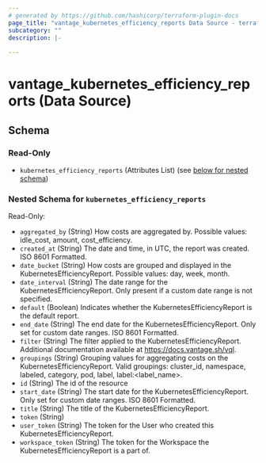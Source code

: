 ```yaml
---
# generated by https://github.com/hashicorp/terraform-plugin-docs
page_title: "vantage_kubernetes_efficiency_reports Data Source - terraform-provider-vantage"
subcategory: ""
description: |-
  
---
```


# vantage_kubernetes_efficiency_reports (Data Source)





<!-- schema generated by tfplugindocs -->
## Schema

### Read-Only

- `kubernetes_efficiency_reports` (Attributes List) (see [below for nested schema](#nestedatt--kubernetes_efficiency_reports))

<a id="nestedatt--kubernetes_efficiency_reports"></a>
### Nested Schema for `kubernetes_efficiency_reports`

Read-Only:

- `aggregated_by` (String) How costs are aggregated by. Possible values: idle_cost, amount, cost_efficiency.
- `created_at` (String) The date and time, in UTC, the report was created. ISO 8601 Formatted.
- `date_bucket` (String) How costs are grouped and displayed in the KubernetesEfficiencyReport. Possible values: day, week, month.
- `date_interval` (String) The date range for the KubernetesEfficiencyReport. Only present if a custom date range is not specified.
- `default` (Boolean) Indicates whether the KubernetesEfficiencyReport is the default report.
- `end_date` (String) The end date for the KubernetesEfficiencyReport. Only set for custom date ranges. ISO 8601 Formatted.
- `filter` (String) The filter applied to the KubernetesEfficiencyReport. Additional documentation available at https://docs.vantage.sh/vql.
- `groupings` (String) Grouping values for aggregating costs on the KubernetesEfficiencyReport. Valid groupings: cluster_id, namespace, labeled, category, pod, label, label:<label_name>.
- `id` (String) The id of the resource
- `start_date` (String) The start date for the KubernetesEfficiencyReport. Only set for custom date ranges. ISO 8601 Formatted.
- `title` (String) The title of the KubernetesEfficiencyReport.
- `token` (String)
- `user_token` (String) The token for the User who created this KubernetesEfficiencyReport.
- `workspace_token` (String) The token for the Workspace the KubernetesEfficiencyReport is a part of.


